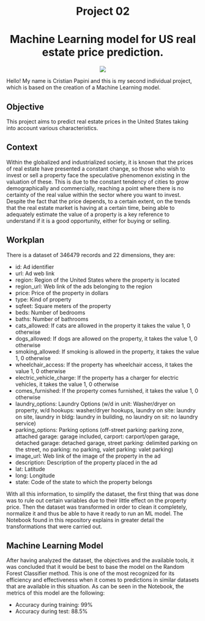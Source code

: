 ## <h1 align=center> Project 02

## <h1 align=center> Machine Learning model for US real estate price prediction.
  
<p align="center">
<img src=https://s3.stackabuse.com/media/guided+projects/hands-on-house-price-prediction-machine-learning-in-python-thumbnail.jpg>
  
Hello! My name is Cristian Papini and this is my second individual project, which is based on the creation of a Machine Learning model.
 
    
## Objective
 This project aims to predict real estate prices in the United States taking into account various characteristics.

## Context
Within the globalized and industrialized society, it is known that the prices of real estate have presented a constant change, so those who wish to invest or sell a property face the speculative phenomenon existing in the valuation of these. This is due to the constant tendency of cities to grow demographically and commercially, reaching a point where there is no certainty of the real value within the sector where you want to invest. Despite the fact that the price depends, to a certain extent, on the trends that the real estate market is having at a certain time, being able to adequately estimate the value of a property is a key reference to understand if it is a good opportunity, either for buying or selling.   

## Workplan
There is a dataset of 346479 records and 22 dimensions, they are:

- id: Ad identifier
- url: Ad web link
- region: Region of the United States where the property is located
- region_url: Web link of the ads belonging to the region
- price: Price of the property in dollars
- type: Kind of property
- sqfeet: Square meters of the property
- beds: Number of bedrooms
- baths: Number of bathrooms
- cats_allowed: If cats are allowed in the property it takes the value 1, 0 otherwise
- dogs_allowed: If dogs are allowed on the property, it takes the value 1, 0 otherwise
- smoking_allowed: If smoking is allowed in the property, it takes the value 1, 0 otherwise
- wheelchair_access: If the property has wheelchair access, it takes the value 1, 0 otherwise
- electric_vehicle_charge: If the property has a charger for electric vehicles, it takes the value 1, 0 otherwise
- comes_furnished: If the property comes furnished, it takes the value 1, 0 otherwise
- laundry_options: Laundry Options (w/d in unit: Washer/dryer on property, w/d hookups: washer/dryer hookups, laundry on site: laundry on site, laundry in bldg: laundry in building, no laundry on sit: no laundry service)
- parking_options: Parking options (off-street parking: parking zone, attached garage: garage included, carport: carport/open garage, detached garage: detached garage, street parking: delimited parking on the street, no parking: no parking, valet parking: valet parking)
- image_url: Web link of the image of the property in the ad
- description: Description of the property placed in the ad
- lat: Latitude
- long: Longitude
- state: Code of the state to which the property belongs

With all this information, to simplify the dataset, the first thing that was done was to rule out certain variables due to their little effect on the property price. Then the dataset was transformed in order to clean it completely, normalize it and thus be able to have it ready to run an ML model. The Notebook found in this repository explains in greater detail the transformations that were carried out.
  
## Machine Learning Model
After having analyzed the dataset, the objectives and the available tools, it was concluded that it would be best to base the model on the Random Forest Classifier method. This is one of the most recognized for its efficiency and effectiveness when it comes to predictions in similar datasets that are available in this situation.
As can be seen in the Notebook, the metrics of this model are the following:
- Accuracy during training: 99%
- Accuracy during test: 88.5%
